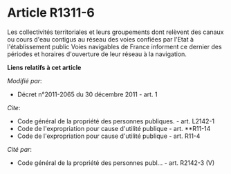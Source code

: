 # Article R1311-6

Les  collectivités territoriales et leurs groupements dont relèvent des  canaux ou cours d'eau contigus au réseau des voies
confiées par l'Etat à  l'établissement public Voies navigables de France informent ce dernier  des périodes et horaires
d'ouverture de leur réseau à la navigation.

**Liens relatifs à cet article**

_Modifié par_:

  - Décret n°2011-2065 du 30 décembre 2011 - art. 1

_Cite_:

  - Code général de la propriété des personnes publiques. - art. L2142-1
  - Code de l'expropriation pour cause d'utilité publique - art. **R11-14
  - Code de l'expropriation pour cause d'utilité publique - art. R11-4

_Cité par_:

  - Code général de la propriété des personnes publ... - art. R2142-3 (V)

